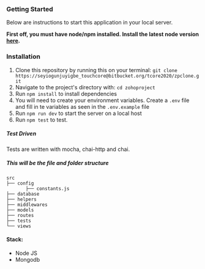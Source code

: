 
### Getting Started
 Below are instructions to start this application in your local server.


 **First off, you must have node/npm installed. Install the latest node version [here](https://nodejs.org/en/download/).**

 ### Installation
 

 1. Clone this repository by running this on your terminal: `git clone https://seyiogunjuyigbe_touchcore@bitbucket.org/tcore2020/zpclone.git`
 2. Navigate to the project's directory with: `cd zohoproject`
 3. Run `npm install` to install dependencies
 4. You will need to create your environment variables. Create a `.env` file and fill in te variables as seen in the `.env.example` file
 5. Run  `npm run dev` to start the server on a local host
 6. Run `npm test` to test.
 
##### Test Driven
Tests are written with mocha, chai-http and chai.

##### This will be the file and folder structure

    src
    ├── config
           ├── constants.js   
    ├── database
    ├── helpers  
    ├── middlewares 
    ├── models 
    ├── routes   
    ├── tests  
    └── views                     

#### Stack:
* Node JS
* Mongodb